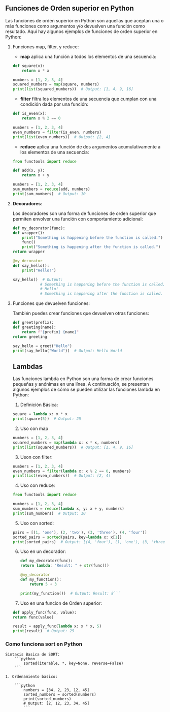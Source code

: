 ## Funciones de Orden superior en Python 

Las funciones de orden superior en Python son aquellas que aceptan una o más funciones como argumentos y/o devuelven una función como resultado. Aquí hay algunos ejemplos de funciones de orden superior en Python:

1. Funciones map, filter, y reduce:

    - **map** aplica una función a todos los elementos de una secuencia:
    ```python
    def square(x):
        return x * x

    numbers = [1, 2, 3, 4]
    squared_numbers = map(square, numbers)
    print(list(squared_numbers))  # Output: [1, 4, 9, 16]
    ```
    - **filter** filtra los elementos de una secuencia que cumplan con una condición dada por una función:
    ```python
    def is_even(x):
        return x % 2 == 0

    numbers = [1, 2, 3, 4]
    even_numbers = filter(is_even, numbers)
    print(list(even_numbers))  # Output: [2, 4]
    ```

    - **reduce** aplica una función de dos argumentos acumulativamente a los elementos de una secuencia:

    ```python
    from functools import reduce

    def add(x, y):
        return x + y

    numbers = [1, 2, 3, 4]
    sum_numbers = reduce(add, numbers)
    print(sum_numbers)  # Output: 10
    ```

2. **Decoradores**:

    Los decoradores son una forma de funciones de orden superior que permiten envolver una función con comportamiento adicional:
    ```python
    def my_decorator(func):
    def wrapper():
        print("Something is happening before the function is called.")
        func()
        print("Something is happening after the function is called.")
    return wrapper

    @my_decorator
    def say_hello():
        print("Hello!")

    say_hello()  # Output:
                # Something is happening before the function is called.
                # Hello!
                # Something is happening after the function is called.
    ```

3. Funciones que devuelven funciones:

    También puedes crear funciones que devuelven otras funciones:    

    ```python
    def greet(prefix):
    def greeting(name):
        return f"{prefix} {name}"
    return greeting

    say_hello = greet("Hello")
    print(say_hello("World"))  # Output: Hello World

    ```

    ## Lambdas
    Las funciones lambda en Python son una forma de crear funciones pequeñas y anónimas en una línea. A continuación, se presentan algunos ejemplos de cómo se pueden utilizar las funciones lambda en Python:
    
    1. Definición Básica:
    ```python 
    square = lambda x: x * x
    print(square(5))  # Output: 25
    ```

    2. Uso con map

    ```python
    numbers = [1, 2, 3, 4]
    squared_numbers = map(lambda x: x * x, numbers)
    print(list(squared_numbers))  # Output: [1, 4, 9, 16]
    ```
    3. Uson con filter:
    ```python
    numbers = [1, 2, 3, 4]
    even_numbers = filter(lambda x: x % 2 == 0, numbers)
    print(list(even_numbers))  # Output: [2, 4]
    ```

    4. Uso con reduce:
    ```python
    from functools import reduce

    numbers = [1, 2, 3, 4]
    sum_numbers = reduce(lambda x, y: x + y, numbers)
    print(sum_numbers)  # Output: 10
    ```
    5. Uso con sorted:

    ```python
    pairs = [(1, 'one'), (2, 'two'), (3, 'three'), (4, 'four')]
    sorted_pairs = sorted(pairs, key=lambda x: x[1])
    print(sorted_pairs)  # Output: [(4, 'four'), (1, 'one'), (3, 'three'), (2, 'two')]
    ```
    6. Uso en un decorador:
        ```python
        def my_decorator(func):
        return lambda: "Result: " + str(func())

        @my_decorator
        def my_function():
            return 5 + 3

        print(my_function())  # Output: Result: 8```

    7. Uso en una funcion de Orden superior:

    ```python
    def apply_func(func, value):
    return func(value)

    result = apply_func(lambda x: x * x, 5)
    print(result)  # Output: 25
    ```
### Como funciona sort en Python
    Sintaxis Basica de SORT:
        ```python
            sorted(iterable, *, key=None, reverse=False)
        ```

    1. Ordenamiento basico:

        ```python
            numbers = [34, 2, 23, 12, 45]
            sorted_numbers = sorted(numbers)
            print(sorted_numbers)  
            # Output: [2, 12, 23, 34, 45]
            ```
    
    

    
    

